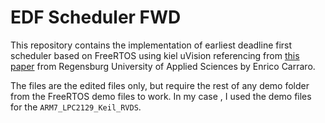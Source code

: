 # EDF Scheduler FWD

This repository contains the implementation of earliest deadline first scheduler based on FreeRTOS using kiel uVision referencing from [this paper](https://drive.google.com/file/d/168CTtdRg9bC8qCEDYZ4aFjsa5cwQ6Qws/view?usp=share_link) from Regensburg University of Applied Sciences by Enrico Carraro.

The files are the edited files only, but require the rest of any demo folder from the FreeRTOS demo files to work. In my case , I used the demo files for the `ARM7_LPC2129_Keil_RVDS`.
